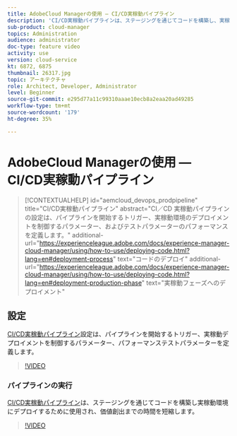 ```yaml
---
title: AdobeCloud Managerの使用 — CI/CD実稼動パイプライン
description: 'CI/CD実稼動パイプラインは、ステージングを通じてコードを構築し、実稼動環境にデプロイするために使用され、価値創出までの時間を短縮します。 CI／CD 実稼動パイプラインの設定は、パイプラインを開始するトリガー、実稼動環境のデプロイメントを制御するパラメーター、およびテストパラメーターのパフォーマンスを定義します。 '
sub-product: cloud-manager
topics: Administration
audience: administrator
doc-type: feature video
activity: use
version: cloud-service
kt: 6872, 6875
thumbnail: 26317.jpg
topic: アーキテクチャ
role: Architect, Developer, Administrator
level: Beginner
source-git-commit: e295d77a11c99310aaae10ecb8a2eaa20ad49285
workflow-type: tm+mt
source-wordcount: '179'
ht-degree: 35%

---
```



# AdobeCloud Managerの使用 — CI/CD実稼動パイプライン

>[!CONTEXTUALHELP]
>id="aemcloud_devops_prodpipeline"
>title="CI/CD実稼動パイプライン"
>abstract="CI／CD 実稼動パイプラインの設定は、パイプラインを開始するトリガー、実稼動環境のデプロイメントを制御するパラメーター、およびテストパラメーターのパフォーマンスを定義します。"
>additional-url="https://experienceleague.adobe.com/docs/experience-manager-cloud-manager/using/how-to-use/deploying-code.html?lang=en#deployment-process" text="コードのデプロイ"
>additional-url="https://experienceleague.adobe.com/docs/experience-manager-cloud-manager/using/how-to-use/deploying-code.html?lang=en#deployment-production-phase" text="実稼動フェーズへのデプロイメント"

## 設定

[CI/CD実稼動パイプライン](https://experienceleague.adobe.com/docs/experience-manager-cloud-manager/using/how-to-use/configuring-pipeline.html)設定は、パイプラインを開始するトリガー、実稼動デプロイメントを制御するパラメーター、パフォーマンステストパラメーターを定義します。

>[!VIDEO](https://video.tv.adobe.com/v/26314/?quality=12&learn=on)

### パイプラインの実行

[CI/CD実稼動パイプライン](https://experienceleague.adobe.com/docs/experience-manager-cloud-manager/using/how-to-use/deploying-code.html)は、ステージングを通じてコードを構築し実稼動環境にデプロイするために使用され、価値創出までの時間を短縮します。

>[!VIDEO](https://video.tv.adobe.com/v/26317/?quality=12&learn=on)
